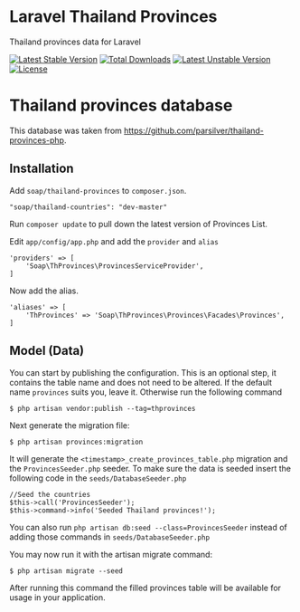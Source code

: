 # Laravel Thailand Provinces
Thailand provinces data for Laravel

[![Latest Stable Version](https://poser.pugx.org/soap/thailand-provinces/v/stable)](https://packagist.org/packages/soap/thailand-provinces)
[![Total Downloads](https://poser.pugx.org/soap/thailand-provinces/downloads)](https://packagist.org/packages/soap/thailand-provinces)
[![Latest Unstable Version](https://poser.pugx.org/soap/thailand-provinces/v/unstable)](https://packagist.org/packages/soap/thailand-provinces)
[![License](https://poser.pugx.org/soap/thailand-provinces/license)](https://packagist.org/packages/soap/thailand-provinces)

# Thailand provinces database
This database was taken from https://github.com/parsilver/thailand-provinces-php.

## Installation

Add `soap/thailand-provinces` to `composer.json`.

    "soap/thailand-countries": "dev-master"
    
Run `composer update` to pull down the latest version of Provinces List.

Edit `app/config/app.php` and add the `provider` and `alias`

    'providers' => [
        'Soap\ThProvinces\ProvincesServiceProvider',
    ]

Now add the alias.

    'aliases' => [
        'ThProvinces' => 'Soap\ThProvinces\Provinces\Facades\Provinces',
    ]

## Model (Data)    
You can start by publishing the configuration. This is an optional step, it contains the table name and does not need to be altered. If the default name `provinces` suits you, leave it. Otherwise run the following command

    $ php artisan vendor:publish --tag=thprovinces

Next generate the migration file:

    $ php artisan provinces:migration
    
It will generate the `<timestamp>_create_provinces_table.php` migration and the `ProvincesSeeder.php` seeder. To make sure the data is seeded insert the following code in the `seeds/DatabaseSeeder.php`

    //Seed the countries
    $this->call('ProvincesSeeder');
    $this->command->info('Seeded Thailand provinces!'); 

You can also run `php artisan db:seed --class=ProvincesSeeder` instead of adding those commands in `seeds/DatabaseSeeder.php`

You may now run it with the artisan migrate command:

    $ php artisan migrate --seed
    
After running this command the filled provinces table will be available for usage in your application.
